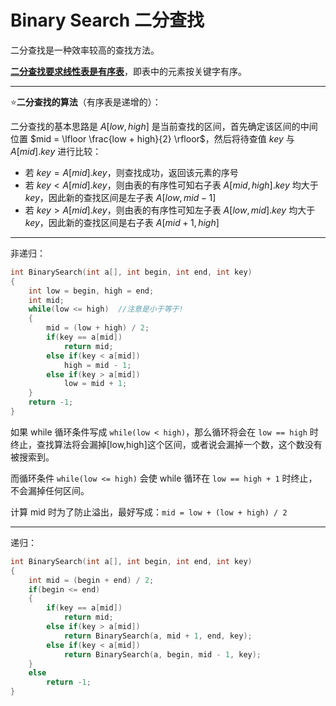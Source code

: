 # Binary Search 二分查找

二分查找是一种效率较高的查找方法。

**<u>二分查找要求线性表是有序表</u>**，即表中的元素按关键字有序。

---

:star:**二分查找的算法**（有序表是递增的）：

二分查找的基本思路是 $A[low,  high]$ 是当前查找的区间，首先确定该区间的中间位置 $mid = \lfloor \frac{low + high}{2} \rfloor$，然后将待查值 $key$ 与 $A[mid].key$ 进行比较：

+ 若 $key = A[mid].key$，则查找成功，返回该元素的序号
+ 若 $key < A[mid].key$，则由表的有序性可知右子表 $A[mid,high].key$ 均大于 $key$，因此新的查找区间是左子表 $A[low,mid-1]$
+ 若 $key > A[mid].key$，则由表的有序性可知左子表 $A[low,mid].key$ 均大于 $key$，因此新的查找区间是右子表 $A[mid+1,high]$

---

非递归：

~~~C++
int BinarySearch(int a[], int begin, int end, int key)
{
    int low = begin, high = end;
    int mid;
    while(low <= high)	//注意是小于等于!
    {
        mid = (low + high) / 2;
        if(key == a[mid])
            return mid;
       	else if(key < a[mid])
            high = mid - 1;
        else if(key > a[mid])
            low = mid + 1;
    }
    return -1;
}
~~~

如果 while 循环条件写成 `while(low < high)`，那么循环将会在 `low == high` 时终止，查找算法将会漏掉[low,high]这个区间，或者说会漏掉一个数，这个数没有被搜索到。

而循环条件 `while(low <= high)`  会使 while 循环在 `low == high + 1` 时终止，不会漏掉任何区间。

计算 mid 时为了防止溢出，最好写成：`mid = low + (low + high) / 2`

---

递归：

~~~C++
int BinarySearch(int a[], int begin, int end, int key)
{
    int mid = (begin + end) / 2;
    if(begin <= end)
    {
    	if(key == a[mid])
            return mid;
        else if(key > a[mid])
            return BinarySearch(a, mid + 1, end, key);
        else if(key < a[mid])
            return BinarySearch(a, begin, mid - 1, key);   
    }
    else
        return -1;
}
~~~



